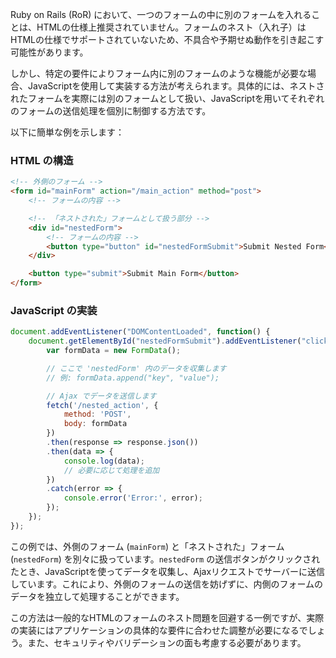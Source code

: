 
Ruby on Rails (RoR) において、一つのフォームの中に別のフォームを入れることは、HTMLの仕様上推奨されていません。フォームのネスト（入れ子）はHTMLの仕様でサポートされていないため、不具合や予期せぬ動作を引き起こす可能性があります。

しかし、特定の要件によりフォーム内に別のフォームのような機能が必要な場合、JavaScriptを使用して実装する方法が考えられます。具体的には、ネストされたフォームを実際には別のフォームとして扱い、JavaScriptを用いてそれぞれのフォームの送信処理を個別に制御する方法です。

以下に簡単な例を示します：

### HTML の構造

```html
<!-- 外側のフォーム -->
<form id="mainForm" action="/main_action" method="post">
    <!-- フォームの内容 -->

    <!-- 「ネストされた」フォームとして扱う部分 -->
    <div id="nestedForm">
        <!-- フォームの内容 -->
        <button type="button" id="nestedFormSubmit">Submit Nested Form</button>
    </div>

    <button type="submit">Submit Main Form</button>
</form>
```

### JavaScript の実装

```javascript
document.addEventListener("DOMContentLoaded", function() {
    document.getElementById("nestedFormSubmit").addEventListener("click", function() {
        var formData = new FormData();

        // ここで 'nestedForm' 内のデータを収集します
        // 例: formData.append("key", "value");

        // Ajax でデータを送信します
        fetch('/nested_action', {
            method: 'POST',
            body: formData
        })
        .then(response => response.json())
        .then(data => {
            console.log(data);
            // 必要に応じて処理を追加
        })
        .catch(error => {
            console.error('Error:', error);
        });
    });
});
```

この例では、外側のフォーム (`mainForm`) と「ネストされた」フォーム (`nestedForm`) を別々に扱っています。`nestedForm` の送信ボタンがクリックされたとき、JavaScriptを使ってデータを収集し、Ajaxリクエストでサーバーに送信しています。これにより、外側のフォームの送信を妨げずに、内側のフォームのデータを独立して処理することができます。

この方法は一般的なHTMLのフォームのネスト問題を回避する一例ですが、実際の実装にはアプリケーションの具体的な要件に合わせた調整が必要になるでしょう。また、セキュリティやバリデーションの面も考慮する必要があります。